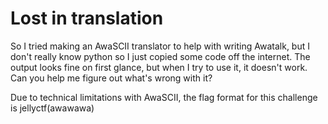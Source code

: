 # Lost in translation

So I tried making an AwaSCII translator to help with writing Awatalk, but I don't really know python so I just copied some code off the internet.
The output looks fine on first glance, but when I try to use it, it doesn't work.
Can you help me figure out what's wrong with it?

Due to technical limitations with AwaSCII, the flag format for this challenge is jellyctf(awawawa) 